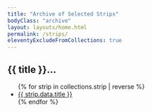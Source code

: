 ```yaml
---
title: "Archive of Selected Strips"
bodyClass: "archive"
layout: layouts/home.html
permalink: /strips/
eleventyExcludeFromCollections: true
---
```


## {{ title }}&hellip;

<ul>
    {% for strip in collections.strip | reverse %}
        <li><a href="{{ strip.url | url }}" title="Originally published on: {{ strip.date.toDateString() }}">{{ strip.data.title }}</a></li>
    {% endfor %}
</ul>
